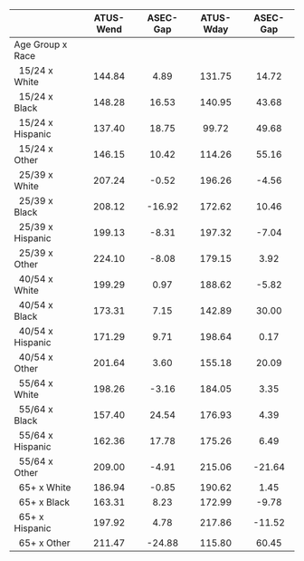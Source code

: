 
|                      |    ATUS-Wend |     ASEC-Gap |    ATUS-Wday |     ASEC-Gap |
| -------------------- | :----------: | :----------: | :----------: | :----------: |
| Age Group x Race     |              |              |              |              |
| &nbsp;&nbsp;15/24 x White |       144.84 |         4.89 |       131.75 |        14.72 |
| &nbsp;&nbsp;15/24 x Black |       148.28 |        16.53 |       140.95 |        43.68 |
| &nbsp;&nbsp;15/24 x Hispanic |       137.40 |        18.75 |        99.72 |        49.68 |
| &nbsp;&nbsp;15/24 x Other |       146.15 |        10.42 |       114.26 |        55.16 |
| &nbsp;&nbsp;25/39 x White |       207.24 |        -0.52 |       196.26 |        -4.56 |
| &nbsp;&nbsp;25/39 x Black |       208.12 |       -16.92 |       172.62 |        10.46 |
| &nbsp;&nbsp;25/39 x Hispanic |       199.13 |        -8.31 |       197.32 |        -7.04 |
| &nbsp;&nbsp;25/39 x Other |       224.10 |        -8.08 |       179.15 |         3.92 |
| &nbsp;&nbsp;40/54 x White |       199.29 |         0.97 |       188.62 |        -5.82 |
| &nbsp;&nbsp;40/54 x Black |       173.31 |         7.15 |       142.89 |        30.00 |
| &nbsp;&nbsp;40/54 x Hispanic |       171.29 |         9.71 |       198.64 |         0.17 |
| &nbsp;&nbsp;40/54 x Other |       201.64 |         3.60 |       155.18 |        20.09 |
| &nbsp;&nbsp;55/64 x White |       198.26 |        -3.16 |       184.05 |         3.35 |
| &nbsp;&nbsp;55/64 x Black |       157.40 |        24.54 |       176.93 |         4.39 |
| &nbsp;&nbsp;55/64 x Hispanic |       162.36 |        17.78 |       175.26 |         6.49 |
| &nbsp;&nbsp;55/64 x Other |       209.00 |        -4.91 |       215.06 |       -21.64 |
| &nbsp;&nbsp;65+ x White |       186.94 |        -0.85 |       190.62 |         1.45 |
| &nbsp;&nbsp;65+ x Black |       163.31 |         8.23 |       172.99 |        -9.78 |
| &nbsp;&nbsp;65+ x Hispanic |       197.92 |         4.78 |       217.86 |       -11.52 |
| &nbsp;&nbsp;65+ x Other |       211.47 |       -24.88 |       115.80 |        60.45 |

